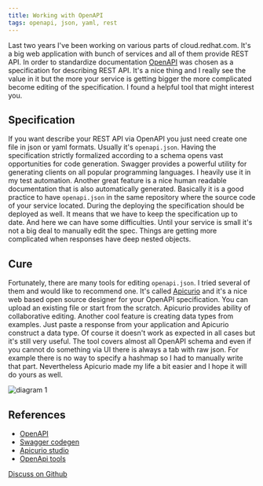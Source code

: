 ```yaml
---
title: Working with OpenAPI
tags: openapi, json, yaml, rest
---
```

Last two years I've been working on various parts of cloud.redhat.com. It's a big web application
with bunch of services and all of them provide REST API. In order to standardize documentation
[OpenAPI](https://swagger.io/specification/) was chosen as a specification for describing REST API.
It's a nice thing and I really see the value in it but the more your service is getting bigger the
more complicated become editing of the specification. I found a helpful tool that might interest
you.

## Specification

If you want describe your REST API via OpenAPI you just need create one file in json or yaml
formats. Usually it's `openapi.json`. Having the specification strictly formalized according to a
schema opens vast opportunities for code generation. Swagger provides a powerful utility for
generating clients on all popular programming languages. I heavily use it in my test automation.
Another great feature is a nice human readable documentation that is also automatically generated.
Basically it is a good practice to have `openapi.json` in the same repository where the source code
of your service located. During the deploying the specification should be deployed as well. It means
that we have to keep the specification up to date. And here we can have some difficulties. Until
your service is small it's not a big deal to manually edit the spec. Things are getting more
complicated when responses have deep nested objects.

## Cure

Fortunately, there are many tools for editing `openapi.json`. I tried several of them and would like
to recommend one. It's called [Apicurio](https://www.apicur.io/) and it's a nice web based open
source designer for your OpenAPI specification. You can upload an existing file or start from the
scratch. Apicurio provides ability of collaborative editing. Another cool feature is creating data
types from examples. Just paste a response from your application and Apicurio construct a data type.
Of course it doesn't work as expected in all cases but it's still very useful. The tool covers
almost all OpenAPI schema and even if you cannot do something via UI there is always a tab with raw
json. For example there is no way to specify a hashmap so I had to manually write that part.
Nevertheless Apicurio made my life a bit easier and I hope it will do yours as well.

<img class="image-center" alt="diagram 1" src="{static}/assets/img/2020-12-12-apicurio.png"/>

## References

* [OpenAPI](https://swagger.io/docs/specification/about/)
* [Swagger codegen](https://github.com/swagger-api/swagger-codegen)
* [Apicurio studio](https://studio.apicur.io/)
* [OpenApi tools](https://openapi.tools)

[Discuss on Github](https://github.com/quarckster/blog.misharov.pro/discussions/3)
